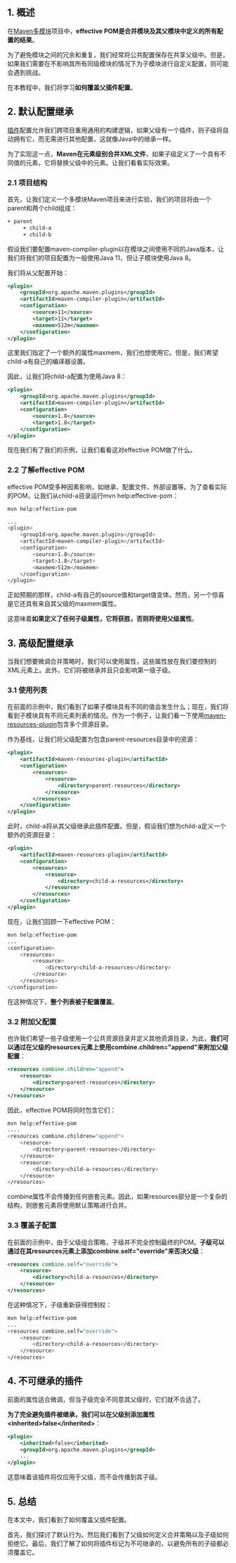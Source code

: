 ## 1. 概述

在[Maven多模块](https://www.baeldung.com/maven-multi-module)项目中，**effective POM是合并模块及其父模块中定义的所有配置的结果**。

为了避免模块之间的冗余和重复，我们经常将公共配置保存在共享父级中。但是，如果我们需要在不影响其所有同级模块的情况下为子模块进行自定义配置，则可能会遇到挑战。

在本教程中，我们将学习**如何覆盖父插件配置**。

## 2. 默认配置继承

[插件](https://maven.apache.org/guides/introduction/introduction-to-plugins.html)配置允许我们跨项目重用通用的构建逻辑，如果父级有一个插件，则子级将自动拥有它，而无需进行其他配置，这就像Java中的继承一样。

为了实现这一点，**Maven在元素级别合并XML文件**，如果子级定义了一个具有不同值的元素，它将替换父级中的元素。让我们看看实际效果。

### 2.1 项目结构

首先，让我们定义一个多模块Maven项目来进行实验，我们的项目将由一个parent和两个child组成：

```bash
+ parent
     + child-a
     + child-b
```

假设我们要配置maven-compiler-plugin以在模块之间使用不同的Java版本，让我们将我们的项目配置为一般使用Java 11，但让子模块使用Java 8。

我们将从父配置开始：

```xml
<plugin>
    <groupId>org.apache.maven.plugins</groupId>
    <artifactId>maven-compiler-plugin</artifactId>
    <configuration>
        <source>11</source>
        <target>11</target>
        <maxmem>512m</maxmem>
    </configuration>
</plugin>
```

这里我们指定了一个额外的属性maxmem，我们也想使用它。但是，我们希望child-a有自己的编译器设置。

因此，让我们将child-a配置为使用Java 8：

```xml
<plugin>
    <groupId>org.apache.maven.plugins</groupId>
    <artifactId>maven-compiler-plugin</artifactId>
    <configuration>
        <source>1.8</source>
        <target>1.8</target>
    </configuration>
</plugin>
```

现在我们有了我们的示例，让我们看看这对effective POM做了什么。

### 2.2 了解effective POM

effective POM受多种因素影响，如继承、配置文件、外部设置等。为了查看实际的POM，让我们从child-a目录运行mvn help:effective-pom：

```bash
mvn help:effective-pom

...
<plugin>
    <groupId>org.apache.maven.plugins</groupId>
    <artifactId>maven-compiler-plugin</artifactId>
    <configuration>
        <source>1.8</source>
        <target>1.8</target>
        <maxmem>512m</maxmem>
    </configuration>
</plugin>
```

正如预期的那样，child-a有自己的source值和target值变体。然而，另一个惊喜是它还具有来自其父级的maxmem属性。

这意味着**如果定义了任何子级属性，它将获胜，否则将使用父级属性**。

## 3. 高级配置继承

当我们想要微调合并策略时，我们可以使用属性，这些属性放在我们要控制的XML元素上。此外，它们将被继承并且只会影响第一级子级。

### 3.1 使用列表

在前面的示例中，我们看到了如果子模块具有不同的值会发生什么；现在，我们将看到子模块具有不同元素列表的情况。作为一个例子，让我们看一下使用[maven-resources-plugin](https://www.baeldung.com/maven-resources-plugin)包含多个资源目录。

作为基线，让我们将父级配置为包含parent-resources目录中的资源：

```xml
<plugin>
    <artifactId>maven-resources-plugin</artifactId>
    <configuration>
        <resources>
            <resource>
                <directory>parent-resources</directory>
            </resource>
        </resources>
    </configuration>
</plugin>
```

此时，child-a将从其父级继承此插件配置。但是，假设我们想为child-a定义一个额外的资源目录：

```xml
<plugin>
    <artifactId>maven-resources-plugin</artifactId>
    <configuration>
        <resources>
            <resource>
                <directory>child-a-resources</directory>
            </resource>
        </resources>
    </configuration>
</plugin>
```

现在，让我们回顾一下effective POM：

```bash
mvn help:effective-pom
...
<configuration>
    <resources>
        <resource>
            <directory>child-a-resources</directory>
        </resource>
    </resources>
</configuration>
```

在这种情况下，**整个列表被子配置覆盖**。

### 3.2 附加父配置

也许我们希望一些子级使用一个公共资源目录并定义其他资源目录，为此，**我们可以通过在父级的resources元素上使用combine.children="append"来附加父级配置**：

```xml
<resources combine.children="append">
    <resource>
        <directory>parent-resources</directory>
    </resource>
</resources>
```

因此，effective POM将同时包含它们：

```bash
mvn help:effective-pom
....
<resources combine.children="append">
    <resource>
        <directory>parent-resources</directory>
    </resource>
    <resource>
        <directory>child-a-resources</directory>
    </resource>
</resources>
```

combine属性不会传播到任何嵌套元素。因此，如果resources部分是一个复杂的结构，则嵌套元素将使用默认策略进行合并。

### 3.3 覆盖子配置

在前面的示例中，由于父级组合策略，子级并不完全控制最终的POM。**子级可以通过在其resources元素上添加combine.self="override"来否决父级**：

```xml
<resources combine.self="override">
    <resource>
        <directory>child-a-resources</directory>
    </resource>
</resources>
```

在这种情况下，子级重新获得控制权：

```bash
mvn help:effective-pom
...
<resources combine.self="override">
    <resource>
        <directory>child-a-resources</directory>
    </resource>
</resources>
```

## 4. 不可继承的插件

前面的属性适合微调，但当子级完全不同意其父级时，它们就不合适了。

**为了完全避免插件被继承，我们可以在父级别添加属性<inherited\>false</inherited\>**：

```xml
<plugin>
    <inherited>false</inherited>
    <groupId>org.apache.maven.plugins</groupId>
    ...
</plugin>
```

这意味着该插件将仅应用于父级，而不会传播到其子级。

## 5. 总结

在本文中，我们看到了如何覆盖父插件配置。

首先，我们探讨了默认行为。然后我们看到了父级如何定义合并策略以及子级如何拒绝它。最后，我们了解了如何将插件标记为不可继承的，以避免所有的子级都必须覆盖它。